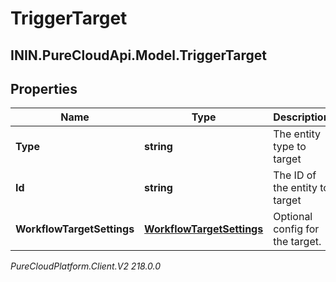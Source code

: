 # TriggerTarget

## ININ.PureCloudApi.Model.TriggerTarget

## Properties

|Name | Type | Description | Notes|
|------------ | ------------- | ------------- | -------------|
| **Type** | **string** | The entity type to target | [optional] |
| **Id** | **string** | The ID of the entity to target | [optional] |
| **WorkflowTargetSettings** | [**WorkflowTargetSettings**](WorkflowTargetSettings) | Optional config for the target. | [optional] |



_PureCloudPlatform.Client.V2 218.0.0_
